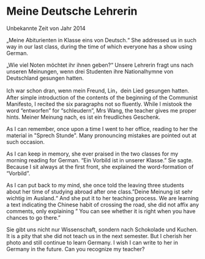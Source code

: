 # Meine Deutsche Lehrerin
Unbekannte Zeit von Jahr 2014

„Meine Abiturienten in Klasse eins von Deutsch.“ She addressed us in such way in our last class, during the time of which everyone has a show using German.

„Wie viel Noten möchtet ihr ihnen geben?“ Unsere Lehrerin fragt uns nach unseren Meinungen, wenn drei Studenten ihre Nationalhymne von Deutschland gesungen hatten.

Ich war schon dran, wenn mein Freund, Lin，dein Lied gesungen hatten. After simple introduction of the contents of the beginning of the Communist Manifesto, I recited the six paragraphs not so fluently. While I mistook the word “entworfen” for “schleudern”, Mrs Wang, the teacher gives me proper hints. Meiner Meinung nach, es ist ein freudliches Geschenk.

As I can remember, once upon a time I went to her office, reading to her the material in "Sprech Stunde". Many pronouncing mistakes are pointed out at such occasion.

As I can keep in memory, she ever praised in the two classes for my morning reading for German. “Ein Vorbild ist in unserer Klasse.” Sie sagte. Because I sit always at the first front, she explained the word-formation of “Vorbild”.

As I can put back to my mind, she once told the leaving three students about her time of studying abroad after one class.”Deine Meinung ist sehr wichtig im Ausland.“ And she put it to her teaching process. We are learning a text indicating the Chinese habit of crossing the road, she did not affix any comments, only explaining ” You can see whether it is right when you have chances to go there.”

Sie gibt uns nicht nur Wissenschaft, sondern nach Schokolade und Kuchen. It is a pity that she did not teach us in the next semester. But I cherish her photo and still continue to learn Germany. I wish I can write to her in Germany in the future. Can you recognize my teacher?
